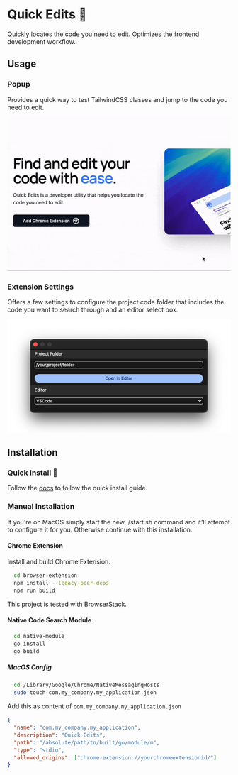 # Quick Edits 🚀

Quickly locates the code you need to edit. Optimizes the frontend development workflow.

## Usage

### Popup

Provides a quick way to test TailwindCSS classes and jump to the code you need to edit.

![How to use popup](./docs/how-to-use-popup.gif)

### Extension Settings

Offers a few settings to configure the project code folder that includes the code you want to search through and an editor select box.

![Extension settings popup](./docs/extension-settings-popup.png)

## Installation

### Quick Install 🚀
Follow the [docs](https://quick-edits-extension.vercel.app/docs) to follow the quick install guide.

### Manual Installation

If you're on MacOS simply start the new ./start.sh command and it'll attempt to configure it for you. Otherwise continue with this installation.

#### Chrome Extension

Install and build Chrome Extension.

```bash
  cd browser-extension
  npm install --legacy-peer-deps
  npm run build
```

This project is tested with BrowserStack.
#### Native Code Search Module

```bash
  cd native-module
  go install
  go build
```

##### MacOS Config

```bash
  cd /Library/Google/Chrome/NativeMessagingHosts
  sudo touch com.my_company.my_application.json
```

Add this as content of `com.my_company.my_application.json`

```json
{
  "name": "com.my_company.my_application",
  "description": "Quick Edits",
  "path": "/absolute/path/to/built/go/module/m",
  "type": "stdio",
  "allowed_origins": ["chrome-extension://yourchromeextensionid/"]
}
```
